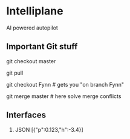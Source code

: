 # Intelliplane
AI powered autopilot 

## Important Git stuff
git checkout master 

git pull

git checkout Fynn      # gets you "on branch Fynn"

git merge master   # here solve merge conflicts
## Interfaces
1. JSON [{"p":0.123,"h":-3.4}]